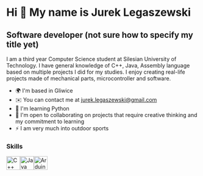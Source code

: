 Hi 👋 My name is Jurek Legaszewski
==================================

Software developer (not sure how to specify my title yet)
---------------------------------------------------------

I am a third year Computer Science student at Silesian University of Technology. I have general knowledge of C++, Java, Assembly language based on multiple projects I did for my studies. I enjoy creating real-life projects made of mechanical parts, microcontroller and software.

* 🌍  I'm based in Gliwice
* ✉️  You can contact me at [jurek.legaszewski@gmail.com](mailto:jurek.legaszewski@gmail.com)
* 🧠  I'm learning Python
* 🤝  I'm open to collaborating on projects that require creative thinking and my commitment to learning
* ⚡  I am very much into outdoor sports

### Skills

<p align="left">
<a href="https://docs.microsoft.com/en-us/cpp/?view=msvc-170" target="_blank" rel="noreferrer"><img src="https://raw.githubusercontent.com/danielcranney/readme-generator/main/public/icons/skills/cplusplus-colored.svg" width="36" height="36" alt="C++" /></a><a href="https://www.oracle.com/java/" target="_blank" rel="noreferrer"><img src="https://raw.githubusercontent.com/danielcranney/readme-generator/main/public/icons/skills/java-colored.svg" width="36" height="36" alt="Java" /></a><a href="https://store.arduino.cc/?gclid=Cj0KCQjw2eilBhCCARIsAG0Pf8uueBifykWcsSS4LPESeGQfxGVKJYnzV7bz471XfknQJy_1VINVWM8aAkLtEALw_wcB" target="_blank" rel="noreferrer"><img src="https://raw.githubusercontent.com/danielcranney/readme-generator/main/public/icons/skills/arduino-colored.svg" width="36" height="36" alt="Arduino" /></a>
</p>
